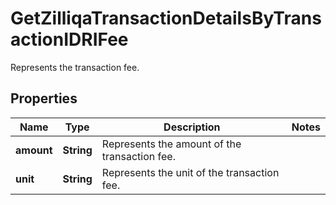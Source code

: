 

# GetZilliqaTransactionDetailsByTransactionIDRIFee

Represents the transaction fee.

## Properties

| Name | Type | Description | Notes |
|------------ | ------------- | ------------- | -------------|
|**amount** | **String** | Represents the amount of the transaction fee. |  |
|**unit** | **String** | Represents the unit of the transaction fee. |  |



